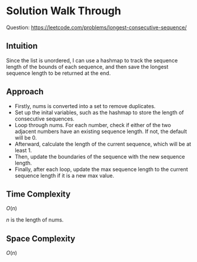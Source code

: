 # Solution Walk Through
Question: https://leetcode.com/problems/longest-consecutive-sequence/

## Intuition
Since the list is unordered, I can use a hashmap to track the sequence length of the bounds of each sequence, and then save the longest sequence length to be returned at the end.

## Approach
- Firstly, nums is converted into a set to remove duplicates.
- Set up the inital variables, such as the hashmap to store the length of consecutive sequences.
- Loop through nums. For each number, check if either of the two adjacent numbers have an existing sequence length. If not, the default will be 0.
- Afterward, calculate the length of the current sequence, which will be at least 1.
- Then, update the boundaries of the sequence with the new sequence length.
- Finally, after each loop, update the max sequence length to the current sequence length if it is a new max value.

## Time Complexity
$O(n)$

$n$ is the length of nums.

## Space Complexity
$O(n)$